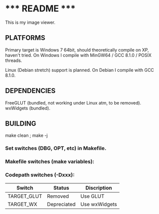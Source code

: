 # *** README ***
This is my image viewer.

## PLATFORMS
Primary target is Windows 7 64bit, should theoretically compile on XP, haven't tried.
On Windows I compile with MinGW64 / GCC 8.1.0 / POSIX threads.

Linux (Debian stretch) support is planned.
On Debian I compile with GCC 8.1.0.

## DEPENDENCIES
FreeGLUT (bundled, not working under Linux atm, to be removed).
wxWidgets (bundled).

## BUILDING
make clean ; make -j

### Set switches (DBG, OPT, etc) in Makefile.

### Makefile switches (make variables):
	

### Codepath switches (-Dxxx):
Switch | Status | Discription
--- | --- | ---
TARGET_GLUT | Removed | Use GLUT
TARGET_WX | Depreciated | Use wxWidgets
